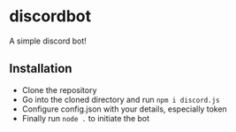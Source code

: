 # discordbot
A simple discord bot!

## Installation
- Clone the repository
- Go into the cloned directory and run `npm i discord.js`
- Configure config.json with your details, especially token
- Finally run `node .` to initiate the bot
